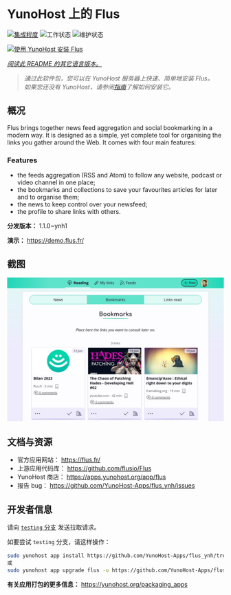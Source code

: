 <!--
注意：此 README 由 <https://github.com/YunoHost/apps/tree/master/tools/readme_generator> 自动生成
请勿手动编辑。
-->

# YunoHost 上的 Flus

[![集成程度](https://apps.yunohost.org/badge/integration/flus)](https://ci-apps.yunohost.org/ci/apps/flus/)
![工作状态](https://apps.yunohost.org/badge/state/flus)
![维护状态](https://apps.yunohost.org/badge/maintained/flus)

[![使用 YunoHost 安装 Flus](https://install-app.yunohost.org/install-with-yunohost.svg)](https://install-app.yunohost.org/?app=flus)

*[阅读此 README 的其它语言版本。](./ALL_README.md)*

> *通过此软件包，您可以在 YunoHost 服务器上快速、简单地安装 Flus。*  
> *如果您还没有 YunoHost，请参阅[指南](https://yunohost.org/install)了解如何安装它。*

## 概况

Flus brings together news feed aggregation and social bookmarking in a modern way. It is designed as a simple, yet complete tool for organising the links you gather around the Web. It comes with four main features:
### Features

- the feeds aggregation (RSS and Atom) to follow any website, podcast or video channel in one place;
- the bookmarks and collections to save your favourites articles for later and to organise them;
- the news to keep control over your newsfeed;
- the profile to share links with others.


**分发版本：** 1.1.0~ynh1

**演示：** <https://demo.flus.fr/>

## 截图

![Flus 的截图](./doc/screenshots/screenshot.png)

## 文档与资源

- 官方应用网站： <https://flus.fr/>
- 上游应用代码库： <https://github.com/flusio/Flus>
- YunoHost 商店： <https://apps.yunohost.org/app/flus>
- 报告 bug： <https://github.com/YunoHost-Apps/flus_ynh/issues>

## 开发者信息

请向 [`testing` 分支](https://github.com/YunoHost-Apps/flus_ynh/tree/testing) 发送拉取请求。

如要尝试 `testing` 分支，请这样操作：

```bash
sudo yunohost app install https://github.com/YunoHost-Apps/flus_ynh/tree/testing --debug
或
sudo yunohost app upgrade flus -u https://github.com/YunoHost-Apps/flus_ynh/tree/testing --debug
```

**有关应用打包的更多信息：** <https://yunohost.org/packaging_apps>
